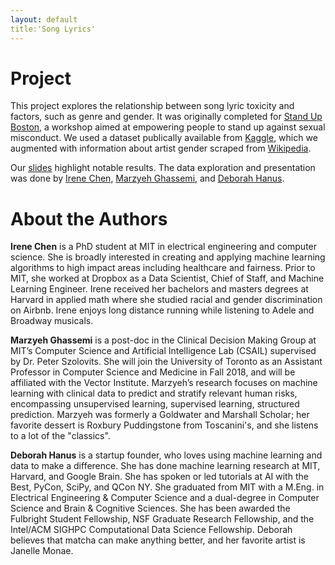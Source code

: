```yaml
---
layout: default
title:'Song Lyrics'
---
```


# Project

This project explores the relationship between song lyric toxicity and factors, such as genre and gender. It was originally completed for [Stand Up Boston](https://standupboston.org/), a workshop aimed at empowering people to stand up against sexual misconduct. We used a dataset publically available from [Kaggle](https://www.kaggle.com/gyani95/380000-lyrics-from-metrolyrics), which we augmented with information about artist gender scraped from [Wikipedia](https://www.wikipedia.org/).  

Our [slides](http://bit.ly/2ygRcQE) highlight notable results. The data exploration and presentation was done by [Irene Chen](https://twitter.com/irenetrampoline), [Marzyeh Ghassemi](https://twitter.com/marzyehghassemi), and [Deborah Hanus](https://twitter.com/deborahhanus). 

# About the Authors

**Irene Chen** is a PhD student at MIT in electrical engineering and computer science. She is broadly interested in creating and applying machine learning algorithms to high impact areas including healthcare and fairness. Prior to MIT, she worked at Dropbox as a Data Scientist, Chief of Staff, and Machine Learning Engineer. Irene received her bachelors and masters degrees at Harvard in applied math where she studied racial and gender discrimination on Airbnb. Irene enjoys long distance running while listening to Adele and Broadway musicals.

**Marzyeh Ghassemi** is a post-doc in the Clinical Decision Making Group at MIT’s Computer Science and Artificial Intelligence Lab (CSAIL) supervised by Dr. Peter Szolovits. She will join the University of Toronto as an Assistant Professor in Computer Science and Medicine in Fall 2018, and will be affiliated with the Vector Institute. Marzyeh’s research focuses on machine learning with clinical data to predict and stratify relevant human risks, encompassing unsupervised learning, supervised learning, structured prediction. Marzyeh was formerly a Goldwater and Marshall Scholar; her favorite dessert is Roxbury Puddingstone from Toscanini's, and she listens to a lot of the "classics". 

**Deborah Hanus** is a startup founder, who loves using machine learning and data to make a difference. She has done machine learning research at MIT, Harvard, and Google Brain. She has spoken or led tutorials at AI with the Best, PyCon, SciPy, and QCon NY. She graduated from MIT with a M.Eng. in Electrical Engineering & Computer Science and a dual-degree in Computer Science and Brain & Cognitive Sciences. She has been awarded the Fulbright Student Fellowship, NSF Graduate Research Fellowship, and the Intel/ACM SIGHPC Computational Data Science Fellowship. Deborah believes that matcha can make anything better, and her favorite artist is Janelle Monae. 
